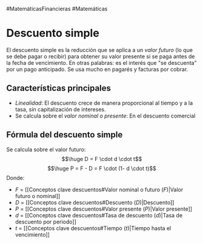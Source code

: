#MatemáticasFinancieras #Matemáticas 
# Descuento simple

El descuento simple es la reducción que se aplica a un *valor futuro* (lo que se debe pagar o recibir) para obtener su valor presente si se paga antes de la fecha de vencimiento.
En otras palabras: es el interés que "se descuenta" por un pago anticipado.
Se usa mucho en pagarés y facturas por cobrar.

## Características principales

- *Linealidad*: El descuento crece de manera proporcional al tiempo y a la tasa, sin capitalización de intereses.
- Se calcula sobre el *valor nominal o presente*: En el descuento comercial 

## Fórmula del descuento simple

Se calcula sobre el valor futuro:
$$\huge D = F \cdot d \cdot t$$
$$\huge P = F - D = F \cdot (1- d \cdot t)$$
Donde:
- $F$ = [[Conceptos clave descuentos#Valor nominal o futuro ($F$)|Valor futuro o nominal]]
- $D$ = [[Conceptos clave descuentos#Descuento ($D$)|Descuento]]
- $P$ = [[Conceptos clave descuentos#Valor presente ($P$)|Valor presente]]
- $d$ = [[Conceptos clave descuentos#Tasa de descuento ($d$)|Tasa de descuento por periodo]]
- $t$ = [[Conceptos clave descuentos#Tiempo ($t$)|Tiempo hasta el vencimiento]]
